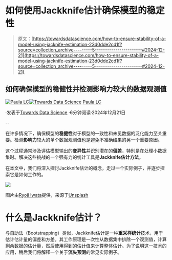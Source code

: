 # 如何使用Jackknife估计确保模型的稳定性

> 原文：[https://towardsdatascience.com/how-to-ensure-stability-of-a-model-using-jacknife-estimation-23d0dde2cd1f?source=collection_archive---------5-----------------------#2024-12-21](https://towardsdatascience.com/how-to-ensure-stability-of-a-model-using-jacknife-estimation-23d0dde2cd1f?source=collection_archive---------5-----------------------#2024-12-21)

## 如何确保模型的稳健性并检测影响力较大的数据观测值

[](https://medium.com/@paulalcasado?source=post_page---byline--23d0dde2cd1f--------------------------------)[![Paula LC](../Images/752c532137b3e234a87f140583017cc6.png)](https://medium.com/@paulalcasado?source=post_page---byline--23d0dde2cd1f--------------------------------)[](https://towardsdatascience.com/?source=post_page---byline--23d0dde2cd1f--------------------------------)[![Towards Data Science](../Images/a6ff2676ffcc0c7aad8aaf1d79379785.png)](https://towardsdatascience.com/?source=post_page---byline--23d0dde2cd1f--------------------------------) [Paula LC](https://medium.com/@paulalcasado?source=post_page---byline--23d0dde2cd1f--------------------------------)

·发表于[Towards Data Science](https://towardsdatascience.com/?source=post_page---byline--23d0dde2cd1f--------------------------------) ·6分钟阅读·2024年12月21日

--

在许多情况下，确保模型的**稳健性**对于模型的一致性和未见数据的泛化能力至关重要。检测**影响力**较大的单个数据观测值也是避免不准确结果的另一个重要原因。

这个过程通常涉及评估模型输出的**变异性**并识别潜在的**偏差**，特别是在处理小数据集时。解决这些挑战的一个强有力的统计工具是**Jackknife估计方法**。

在本文中，我们将深入探讨Jackknife估计的概念，走过一个实际例子，并逐步探索它是如何工作的。

![](../Images/f4d65e9afd6b65c03e2d079c7c6816e8.png)

图片由[Ryoji Iwata](https://unsplash.com/@ryoji__iwata?utm_source=medium&utm_medium=referral)提供，来源于[Unsplash](https://unsplash.com/?utm_source=medium&utm_medium=referral)

# 什么是Jackknife估计？

与自助法（Bootstrapping）类似，Jackknife估计是一种**重采样统计**技术，用于估计估计量的偏差和方差。其工作原理是一次性从数据集中排除一个观测值，计算剩余数据的估计量，然后使用得到的估计值来计算整体估计。为了说明这一技术的应用，稍后我们将解释一个关于**流失预测**的常见实际例子。
